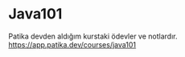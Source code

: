 # Java101
Patika devden aldığım kurstaki ödevler ve notlardır.
https://app.patika.dev/courses/java101
